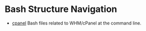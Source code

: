 Bash Structure Navigation
=========================
- [cpanel](cpanel) Bash files related to WHM/cPanel at the command line.
